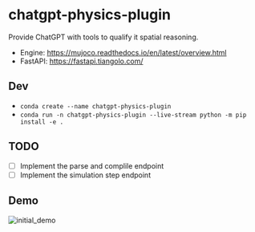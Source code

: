 # chatgpt-physics-plugin
Provide ChatGPT with tools to qualify it spatial reasoning.

- Engine:	https://mujoco.readthedocs.io/en/latest/overview.html
- FastAPI: https://fastapi.tiangolo.com/

## Dev
- `conda create --name chatgpt-physics-plugin`
- `conda run -n chatgpt-physics-plugin --live-stream python -m pip install -e .`

## TODO
- [ ] Implement the parse and complile endpoint
- [ ] Implement the simulation step endpoint

## Demo
![initial_demo](https://github.com/thomas-gale/chatgpt-physics-plugin/assets/11990706/2441b372-5449-47a8-b0af-0347c78fd2ac)

